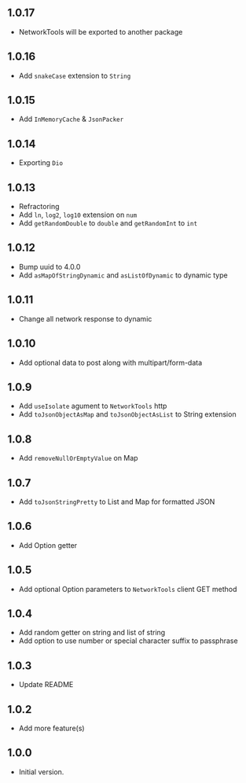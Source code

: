 ## 1.0.17
- NetworkTools will be exported to another package
## 1.0.16
- Add `snakeCase` extension to `String`
## 1.0.15
- Add `InMemoryCache` & `JsonPacker`
## 1.0.14
- Exporting `Dio`
## 1.0.13
- Refractoring
- Add `ln`, `log2`, `log10` extension on `num`
- Add `getRandomDouble` to `double` and `getRandomInt` to `int`
## 1.0.12
- Bump uuid to 4.0.0
- Add `asMapOfStringDynamic` and `asListOfDynamic` to dynamic type
## 1.0.11
- Change all network response to dynamic
## 1.0.10
- Add optional data to post along with multipart/form-data
## 1.0.9
- Add `useIsolate` agument to `NetworkTools` http
- Add `toJsonObjectAsMap` and `toJsonObjectAsList` to String extension
## 1.0.8
- Add `removeNullOrEmptyValue` on Map
## 1.0.7
- Add `toJsonStringPretty` to List and Map for formatted JSON
## 1.0.6
- Add Option getter
## 1.0.5
- Add optional Option parameters to `NetworkTools` client GET method
## 1.0.4
- Add random getter on string and list of string
- Add option to use number or special character suffix to passphrase
## 1.0.3
- Update README
## 1.0.2
- Add more feature(s)

## 1.0.0

- Initial version.

